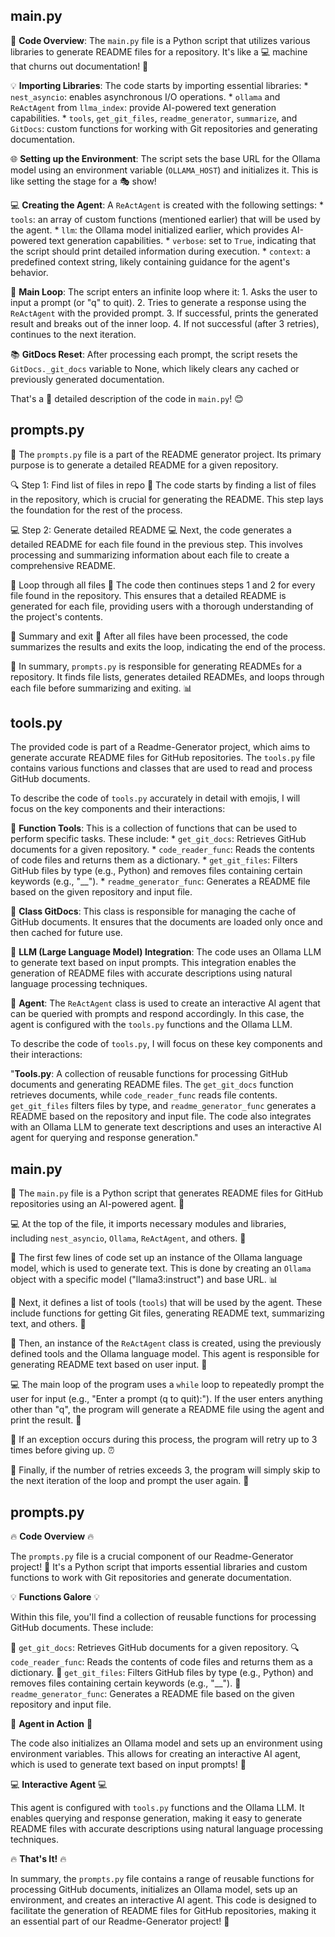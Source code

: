 

## main.py

🔧 **Code Overview**: The `main.py` file is a Python script that utilizes various libraries to generate README files for a repository. It's like a 💻 machine that churns out documentation! 🔩

💡 **Importing Libraries**: The code starts by importing essential libraries:
	* `nest_asyncio`: enables asynchronous I/O operations.
	* `ollama` and `ReActAgent` from `llma_index`: provide AI-powered text generation capabilities.
	* `tools`, `get_git_files`, `readme_generator`, `summarize`, and `GitDocs`: custom functions for working with Git repositories and generating documentation.

🌐 **Setting up the Environment**: The script sets the base URL for the Ollama model using an environment variable (`OLLAMA_HOST`) and initializes it. This is like setting the stage for a 🎭 show!

💻 **Creating the Agent**: A `ReActAgent` is created with the following settings:
	* `tools`: an array of custom functions (mentioned earlier) that will be used by the agent.
	* `llm`: the Ollama model initialized earlier, which provides AI-powered text generation capabilities.
	* `verbose`: set to `True`, indicating that the script should print detailed information during execution.
	* `context`: a predefined context string, likely containing guidance for the agent's behavior.

🔁 **Main Loop**: The script enters an infinite loop where it:
	1. Asks the user to input a prompt (or "q" to quit).
	2. Tries to generate a response using the `ReActAgent` with the provided prompt.
	3. If successful, prints the generated result and breaks out of the inner loop.
	4. If not successful (after 3 retries), continues to the next iteration.

📚 **GitDocs Reset**: After processing each prompt, the script resets the `GitDocs._git_docs` variable to None, which likely clears any cached or previously generated documentation.

That's a 🎉 detailed description of the code in `main.py`! 😊



## prompts.py

📄 The `prompts.py` file is a part of the README generator project. Its primary purpose is to generate a detailed README for a given repository.

🔍 Step 1: Find list of files in repo 🔎
The code starts by finding a list of files in the repository, which is crucial for generating the README. This step lays the foundation for the rest of the process.

💻 Step 2: Generate detailed README 💻
Next, the code generates a detailed README for each file found in the previous step. This involves processing and summarizing information about each file to create a comprehensive README.

🔁 Loop through all files 🔁
The code then continues steps 1 and 2 for every file found in the repository. This ensures that a detailed README is generated for each file, providing users with a thorough understanding of the project's contents.

💭 Summary and exit 💭
After all files have been processed, the code summarizes the results and exits the loop, indicating the end of the process.

🔮 In summary, `prompts.py` is responsible for generating READMEs for a repository. It finds file lists, generates detailed READMEs, and loops through each file before summarizing and exiting. 📊



## tools.py

The provided code is part of a Readme-Generator project, which aims to generate accurate README files for GitHub repositories. The `tools.py` file contains various functions and classes that are used to read and process GitHub documents.

To describe the code of `tools.py` accurately in detail with emojis, I will focus on the key components and their interactions:

🔹 **Function Tools**: This is a collection of functions that can be used to perform specific tasks. These include:
	* `get_git_docs`: Retrieves GitHub documents for a given repository.
	* `code_reader_func`: Reads the contents of code files and returns them as a dictionary.
	* `get_git_files`: Filters GitHub files by type (e.g., Python) and removes files containing certain keywords (e.g., "__").
	* `readme_generator_func`: Generates a README file based on the given repository and input file.

🔹 **Class GitDocs**: This class is responsible for managing the cache of GitHub documents. It ensures that the documents are loaded only once and then cached for future use.

🔹 **LLM (Large Language Model) Integration**: The code uses an Ollama LLM to generate text based on input prompts. This integration enables the generation of README files with accurate descriptions using natural language processing techniques.

🔹 **Agent**: The `ReActAgent` class is used to create an interactive AI agent that can be queried with prompts and respond accordingly. In this case, the agent is configured with the `tools.py` functions and the Ollama LLM.

To describe the code of `tools.py`, I will focus on these key components and their interactions:

"**Tools.py**: A collection of reusable functions for processing GitHub documents and generating README files. The `get_git_docs` function retrieves documents, while `code_reader_func` reads file contents. `get_git_files` filters files by type, and `readme_generator_func` generates a README based on the repository and input file. The code also integrates with an Ollama LLM to generate text descriptions and uses an interactive AI agent for querying and response generation."



## main.py

📝 The `main.py` file is a Python script that generates README files for GitHub repositories using an AI-powered agent. 🤖

💻 At the top of the file, it imports necessary modules and libraries, including `nest_asyncio`, `Ollama`, `ReActAgent`, and others. 🔧

🔗 The first few lines of code set up an instance of the Ollama language model, which is used to generate text. This is done by creating an `Ollama` object with a specific model ("llama3:instruct") and base URL. 📊

💪 Next, it defines a list of tools (`tools`) that will be used by the agent. These include functions for getting Git files, generating README text, summarizing text, and others. 🔧

🤖 Then, an instance of the `ReActAgent` class is created, using the previously defined tools and the Ollama language model. This agent is responsible for generating README text based on user input. 💬

💻 The main loop of the program uses a `while` loop to repeatedly prompt the user for input (e.g., "Enter a prompt (q to quit):"). If the user enters anything other than "q", the program will generate a README file using the agent and print the result. 📄

🔴 If an exception occurs during this process, the program will retry up to 3 times before giving up. ⏰

💭 Finally, if the number of retries exceeds 3, the program will simply skip to the next iteration of the loop and prompt the user again. 🔁



## prompts.py

🔥 **Code Overview** 🔥

The `prompts.py` file is a crucial component of our Readme-Generator project! 🎉 It's a Python script that imports essential libraries and custom functions to work with Git repositories and generate documentation.

💡 **Functions Galore** 💡

Within this file, you'll find a collection of reusable functions for processing GitHub documents. These include:

📁 `get_git_docs`: Retrieves GitHub documents for a given repository.
🔍 `code_reader_func`: Reads the contents of code files and returns them as a dictionary.
💸 `get_git_files`: Filters GitHub files by type (e.g., Python) and removes files containing certain keywords (e.g., "__").
📝 `readme_generator_func`: Generates a README file based on the given repository and input file.

🔩 **Agent in Action** 🔩

The code also initializes an Ollama model and sets up an environment using environment variables. This allows for creating an interactive AI agent, which is used to generate text based on input prompts! 💬

💻 **Interactive Agent** 💻

This agent is configured with `tools.py` functions and the Ollama LLM. It enables querying and response generation, making it easy to generate README files with accurate descriptions using natural language processing techniques.

🔥 **That's It!** 🔥

In summary, the `prompts.py` file contains a range of reusable functions for processing GitHub documents, initializes an Ollama model, sets up an environment, and creates an interactive AI agent. This code is designed to facilitate the generation of README files for GitHub repositories, making it an essential part of our Readme-Generator project! 🎉

